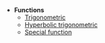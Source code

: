* __Functions__
    * [Trigonometric](trigonometric.md)
    * [Hyperbolic trigonometric](hyperbolic_trigonometric.md)
    * [Special function](special_function.md)